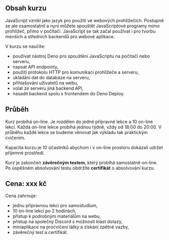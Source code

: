 ## Obsah kurzu

JavaScript vznikl jako jazyk pro použití ve webových prohlížečích. Postupně se ale osamostatnil a nyní můžete spouštět JavaScriptové programy mimo prohlížeč, přímo v počítači. JavaScript se tak začal používat i pro tvorbu menších a středních backendů pro webové aplikace.

V kurzu se naučíte:

- používat nástroj Deno pro spouštění JavaScriptu na počítači nebo serveru,
- napsat API endpointy,
- použití protokolu HTTP pro komunikaci prohlížeče a serveru,
- ukládání dat do databáze na serveru,
- přihlašování uživatelů na webu,
- volat ze serveru jiná backend API,
- nasadit backend spolu s frontendem do Deno Deploy.

## Průběh

Kurz probíhá on-line. Je rozdělen do jedné přípravné lekce a 10 on-line lekcí. Každá on-line lekce probíhá jednou týdně, vždy od 18:00 do 20:00. V průběhu každé lekce se budeme věnovat jak výkladu tak praktickým cvičením.

Kapacita kurzu je 10 účastníků abychom i v on-line prostoru dokázali udržet příjemné prostředí.

Kurz je zakončen **závěrečným testem**, který probíhá samostatně on-line. Po úspěšném absolvování testu obdržíte **certifikát** o absolvování kurzu.

## Cena: xxx kč

Cena zahrnuje:

- jednu přípravnou lekci pro samostudium,
- 10 on-line lekcí po 2 hodinách,
- přístup k podrobným materiálům na webu,
- přístup na společný Discord s možností klást dotazy,
- miniaplikace na procvičení látky a získání zpětné vazby,
- závěrečný test a certifikát.